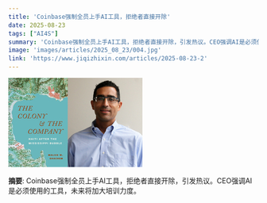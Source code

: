 ```yaml
---
title: 'Coinbase强制全员上手AI工具，拒绝者直接开除'
date: 2025-08-23
tags: ["AI4S"]
summary: 'Coinbase强制全员上手AI工具，拒绝者直接开除，引发热议。CEO强调AI是必须使用的工具，未来将加大培训力度。'
image: 'images/articles/2025_08_23/004.jpg'
link: 'https://www.jiqizhixin.com/articles/2025-08-23-2'
---
```

![Coinbase强制全员上手AI工具，拒绝者直接开除](images/articles/2025_08_23/004.jpg)

**摘要**: Coinbase强制全员上手AI工具，拒绝者直接开除，引发热议。CEO强调AI是必须使用的工具，未来将加大培训力度。
